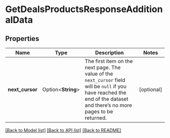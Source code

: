 # GetDealsProductsResponseAdditionalData

## Properties

Name | Type | Description | Notes
------------ | ------------- | ------------- | -------------
**next_cursor** | Option<**String**> | The first item on the next page. The value of the `next_cursor` field will be `null` if you have reached the end of the dataset and there’s no more pages to be returned. | [optional]

[[Back to Model list]](../README.md#documentation-for-models) [[Back to API list]](../README.md#documentation-for-api-endpoints) [[Back to README]](../README.md)


